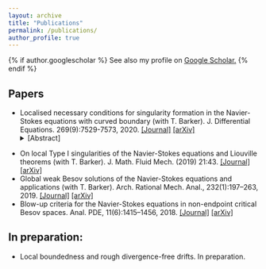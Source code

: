 ```yaml
---
layout: archive
title: "Publications"
permalink: /publications/
author_profile: true
---
```



{% if author.googlescholar %}
  See also my profile on <u><a href="{{author.googlescholar}}">Google Scholar</a>.</u>
{% endif %}

## Papers

- Localised necessary conditions for singularity formation in the Navier-Stokes equations with curved boundary (with T. Barker). J. Differential Equations. 269(9):7529-7573, 2020. [[Journal]](https://doi.org/10.1016/j.jde.2020.06.009) [[arXiv]](https://arxiv.org/abs/1811.00507) <details><summary>[Abstract]</summary>
We generalize
</details>

- On local Type I singularities of the Navier-Stokes equations and Liouville theorems (with T. Barker). J. Math. Fluid Mech. (2019) 21:43. [[Journal]](https://doi.org/10.1007/s00021-019-0448-z) [[arXiv]](https://arxiv.org/abs/1811.00502)
- Global weak Besov solutions of the Navier-Stokes equations and applications (with T. Barker). Arch. Rational Mech. Anal., 232(1):197–263, 2019. [[Journal]](https://doi.org/10.1007/s00205-018-1319-0) [[arXiv]](https://arxiv.org/abs/1802.03164)
- Blow-up criteria for the Navier-Stokes equations in non-endpoint critical Besov spaces. Anal. PDE, 11(6):1415–1456, 2018. [[Journal]](https://doi.org/10.2140/apde.2018.11.1415) [[arXiv]](https://arxiv.org/abs/1612.04439)

## In preparation:

- Local boundedness and rough divergence-free drifts. In preparation.

